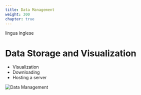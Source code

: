 ```yaml
---
title: Data Management
weight: 300
chapter: true
---
```


lingua inglese

# Data Storage and Visualization

* Visualization
* Downloading
* Hosting a server

![Data Management](/en/Documentation/DataManagement/images/datamanagement.jpg?width=100%)

